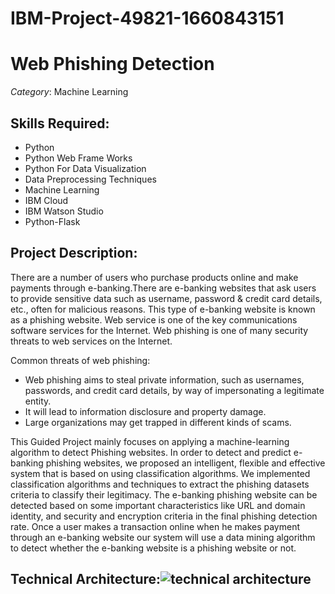 # IBM-Project-49821-1660843151
# Web Phishing Detection

_Category_: Machine Learning

## Skills Required:
- Python
- Python Web Frame Works
- Python For Data Visualization
- Data Preprocessing Techniques
- Machine Learning
- IBM Cloud
- IBM Watson Studio
- Python-Flask

## Project Description:
There are a number of users who purchase products online and make payments through e-banking.There are e-banking websites that ask users to provide sensitive data such as username, password & credit card details, etc., often for malicious reasons. This type of e-banking website is known as a phishing website. Web service is one of the key communications software services for the Internet. Web phishing is one of many security threats to web services on the Internet.

Common threats of web phishing:
- Web phishing aims to steal private information, such as usernames, passwords, and credit card details, by way of impersonating a legitimate entity.
- It will lead to information disclosure and property damage.
- Large organizations may get trapped in different kinds of scams.

This Guided Project mainly focuses on applying a machine-learning algorithm to detect Phishing websites.
In order to detect and predict e-banking phishing websites, we proposed an intelligent, flexible and effective system that is based on using classification algorithms.  We implemented classification algorithms and techniques to extract the phishing datasets criteria to classify their legitimacy. The e-banking phishing website can be detected based on some important characteristics like URL and domain identity, and security and encryption criteria in the final phishing detection rate. Once a user makes a transaction online when he makes payment through an e-banking website our system will use a data mining algorithm to detect whether the e-banking website is a phishing website or not.

## Technical Architecture:![technical architecture](https://lh4.googleusercontent.com/oohEvy6ZvTTr7oKH1fL_lPeOkdiDQJbtEWcxIe4_CnFcjj5jnFB3tib6sN627fFztSzTSAVjvepuUVNYQo4913L0IVN_VCz7ItxnlJWtURhtg8xan8wTBT8GxMJ3iN1yquYJTi1R)
